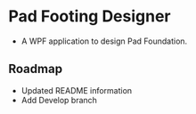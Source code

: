 # Pad Footing Designer
* A WPF application to design Pad Foundation.

## Roadmap
* Updated README information
* Add Develop branch
